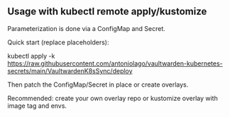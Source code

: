 Usage with kubectl remote apply/kustomize
----------------------------------------

Parameterization is done via a ConfigMap and Secret.

Quick start (replace placeholders):

kubectl apply -k https://raw.githubusercontent.com/antoniolago/vaultwarden-kubernetes-secrets/main/VaultwardenK8sSync/deploy

Then patch the ConfigMap/Secret in place or create overlays.

Recommended: create your own overlay repo or kustomize overlay with image tag and envs.

